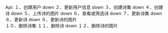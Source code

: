 Api:
    １、创建用户      down
    ２、更新用户信息   down 
    ３、创建诗集      down 
    ４、创建诗        down
    ５、上传诗的图片   down
    ６、查看或筛选诗   down
    ７、更新诗集      down
    ８、更新诗       down
    ９、更新诗的图片    
    １０、删除诗集
    １１、删除诗      down
    １２、删除诗的图片   


